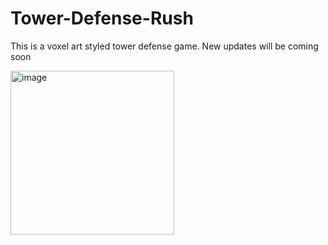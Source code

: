 # Tower-Defense-Rush
This is a voxel art styled tower defense game. New updates will be coming soon

<img width="262" alt="image" src="https://user-images.githubusercontent.com/56725739/209319812-4639cc9f-fa88-4b7e-b70a-47d75c3580e4.png">

